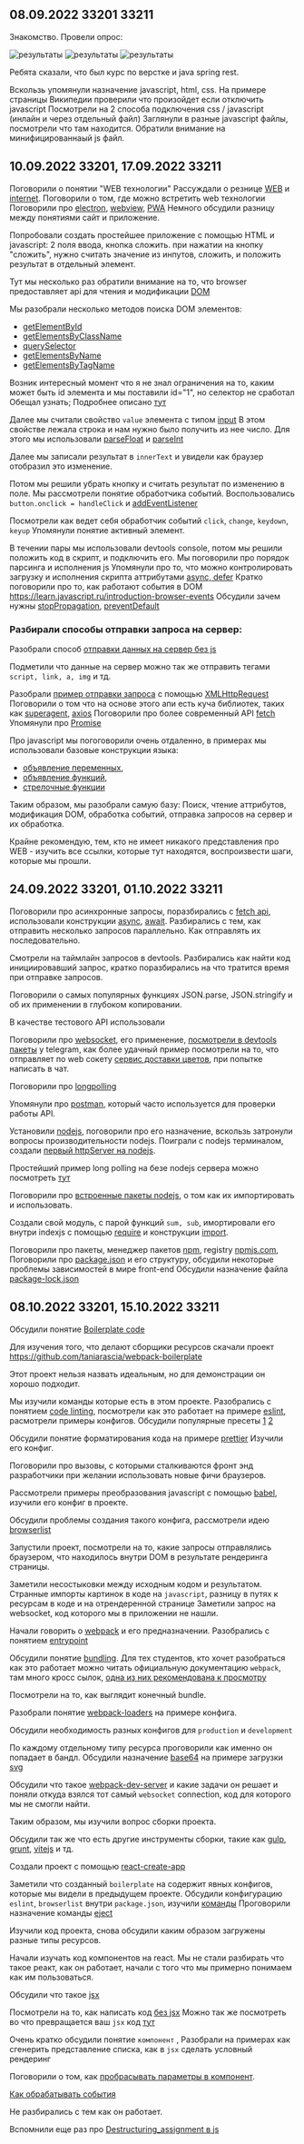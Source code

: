 ## 08.09.2022 33201 33211

Знакомство.
Провели опрос:

![результаты](./survey/1.png)
![результаты](./survey/2.png)
![результаты](./survey/3.png)

Ребята сказали, что был курс по верстке и java spring rest.

Вскользь упомянули назначение javascript, html, css.
На примере страницы Википедии проверили что произойдет если отключить javascript
Посмотрели на 2 способа подключения css / javascript (инлайн и через отдельный файл)
Заглянули в разные javascript файлы, посмотрели что там находится.
Обратили внимание на минифицированнаый js файл.


## 10.09.2022 33201, 17.09.2022 33211
Поговорили о понятии "WEB технологии"
Рассуждали о резнице [WEB](https://en.wikipedia.org/wiki/World_Wide_Web) и [internet](https://en.wikipedia.org/wiki/Internet).
Поговорили о том, где можно встретить web технологии
Поговорили про [electron](https://www.electronjs.org/), [webview](https://developer.android.com/reference/android/webkit/WebView),
[PWA](https://en.wikipedia.org/wiki/Progressive_web_app)
Немного обсудили разницу между понятиями сайт и приложение.

Попробовали создать простейшее приложение с помощью HTML и javascript: 2 поля ввода, кнопка сложить. при нажатии на кнопку "сложить", нужно считать значение из инпутов, сложить, и положить результат в отдельный элемент.

Тут мы несколько раз обратили внимание на то, что browser предоставляет api для чтения и модификации [DOM](https://developer.mozilla.org/ru/docs/Web/API/Document_Object_Model/Introduction)

Мы разобрали несколько методов поиска DOM элементов:
- [getElementById](https://developer.mozilla.org/ru/docs/Web/API/Document/getElementById)
- [getElementsByClassName](https://developer.mozilla.org/ru/docs/Web/API/Document/querySelector)
- [querySelector](https://developer.mozilla.org/ru/docs/Web/API/Document/getElementsByClassName)
- [getElementsByName](https://developer.mozilla.org/ru/docs/Web/API/Document/getElementsByName)
- [getElementsByTagName](https://developer.mozilla.org/ru/docs/Web/API/Document/getElementsByTagName)

Возник интересный момент что я не знал ограничения на то, каким может быть id элемента и мы поставили id="1", но селектор не сработал
Обещал узнать; Подробнее описано [тут](https://developer.mozilla.org/en-US/docs/Web/HTML/Global_attributes/id)

Далее мы считали свойство `value` элемента с типом [input](https://developer.mozilla.org/en-US/docs/Web/HTML/Element/input)
В этом свойстве лежала строка и нам нужно было получить из нее число. Для этого мы использовали [parseFloat](https://developer.mozilla.org/ru/docs/Web/JavaScript/Reference/Global_Objects/parseFloat) и [parseInt](https://developer.mozilla.org/ru/docs/Web/JavaScript/Reference/Global_Objects/parseInt)

Далее мы записали результат в `innerText` и увидели как браузер отобразил это изменение.

Потом мы решили убрать кнопку и считать результат по изменению в поле.
Мы рассмотрели понятие обработчика событий. 
Воспользовались `button.onclick = handleClick` и [addEventListener](https://www.w3schools.com/jsref/met_element_addeventlistener.asp)

Посмотрели как ведет себя обработчик событий `click`, `change`, `keydown`, `keyup`
Упомянули понятие активный элемент.

В течении пары мы использовали devtools console, потом мы решили положить код в скрипт, и подключить его. Мы поговорили про порядок парсинга и исполнения js
Упомянули про то, что можно контролировать загрузку и исполнения скрипта аттрибутами [async, defer](https://javascript.info/script-async-defer)
Кратко поговорили про то, как работают события в DOM https://learn.javascript.ru/introduction-browser-events
Обсудили зачем нужны [stopPropagation](https://developer.mozilla.org/ru/docs/Web/API/Event/stopPropagation), [preventDefault](https://developer.mozilla.org/ru/docs/Web/API/Event/preventDefault)

### Разбирали способы отправки запроса на сервер:

Разобрали способ [отправки данных на сервер без js](https://developer.mozilla.org/en-US/docs/Learn/Forms/Sending_and_retrieving_form_data)

Подметили что данные на сервер можно так же отправить тегами `script, link, a, img`  и тд.

Разобрали [пример отправки запроса](https://javascript.info/xmlhttprequest) с помощью [XMLHttpRequest](https://developer.mozilla.org/ru/docs/Web/API/XMLHttpRequest)
Поговорили о том что на основе этого апи есть куча библиотек, таких как [superagent](https://www.npmjs.com/package/superagent), [axios](https://github.com/axios/axios)
Поговорили про более современный API [fetch](https://developer.mozilla.org/ru/docs/Web/API/Fetch_API/Using_Fetch)
Упомянули про [Promise](https://developer.mozilla.org/en-US/docs/Web/JavaScript/Reference/Global_Objects/Promise)

Про javascript мы погоговорили очень отдаленно, в примерах мы использовали базовые конструкции языка:
- [объявление переменных](https://learn.javascript.ru/variables),
- [объявление функций](https://learn.javascript.ru/variables),
- [стрелочные функции](https://learn.javascript.ru/arrow-functions-basics)

Таким образом, мы разобрали самую базу:
Поиск, чтение аттрибутов, модификация DOM, обработка событий, отправка запросов на сервер и их обработка.

Крайне рекомендую, тем, кто не имеет никакого представления про WEB - изучить все ссылки, которые тут находятся, воспроизвести шаги, которые мы прошли.

## 24.09.2022 33201, 01.10.2022 33211

Поговорили про асинхронные запросы, поразбирались с 
[fetch api](https://developer.mozilla.org/en-US/docs/Web/API/Fetch_API), использовали конструкции [async](https://developer.mozilla.org/en-US/docs/Web/JavaScript/Reference/Statements/async_function), [await](https://developer.mozilla.org/en-US/docs/Web/JavaScript/Reference/Operators/await).
Разбирались с тем, как отправить несколько запросов параллельно. Как отправлять их последовательно. 

Смотрели на таймлайн запросов в devtools. Разбирались как найти код инициировавший запрос, кратко поразбирались на что тратится время при отправке запросов.

Поговорили о самых популярных функциях JSON.parse, JSON.stringify и об их применении в глубоком копировании.

В качестве тестового API использовали

Поговорили про [websocket](https://javascript.info/websocket), его применение, [посмотрели в devtools пакеты](https://developer.chrome.com/docs/devtools/network/) у telegram, как более удачный пример посмотрели на то, что отправляет по web сокету [сервис доставки цветов](https://spb.flowers-sib.ru), при попытке написать в чат.

Поговорили про [longpolling](https://javascript.info/long-polling)

Упомянули про [postman](https://www.postman.com/), который часто используется для проверки работы API.

Установили [nodejs](https://nodejs.org/), поговорили про его назначение, вскользь затронули вопросы производительности nodejs.
Поиграли с nodejs терминалом, создали [первый httpServer на nodejs](https://nodejs.org/en/knowledge/HTTP/servers/how-to-create-a-HTTP-server/).

Простейший пример long polling на безе nodejs сервера можно посмотреть [тут](https://github.com/stepancar-web-programming/auto-page-reload)

Поговорили про [встроенные пакеты nodejs](https://www.w3schools.com/nodejs/ref_modules.asp), о том как их импортировать и использовать.

Создали свой модуль, с парой функций `sum, sub`, имортировали его внутри indexjs c помощью [require](https://nodejs.org/en/knowledge/getting-started/what-is-require/) и конструкции [import](https://developer.mozilla.org/en-US/docs/Web/JavaScript/Reference/Statements/import).

Поговорили про пакеты, менеджер пакетов [npm](https://en.wikipedia.org/wiki/Npm_(software)), registry [npmjs.com](https://www.npmjs.com/), 
Поговорили про [package.json](https://docs.npmjs.com/cli/v8/configuring-npm/package-json) и его структуру, обсудили некоторые проблемы зависимостей в мире front-end
Обсудили назначение файла [package-lock.json](https://docs.npmjs.com/cli/v8/configuring-npm/package-lock-json)

## 08.10.2022 33201, 15.10.2022 33211

Обсудили понятие [Boilerplate code](https://en.wikipedia.org/wiki/Boilerplate_code)

Для изучения того, что делают сборщики ресурсов скачали проект https://github.com/taniarascia/webpack-boilerplate

Этот проект нельзя назвать идеальным, но для демонстрации он хорошо подходит.

Мы изучили команды которые есть в этом проекте.
Разобрались с понятием [code linting](https://en.wikipedia.org/wiki/Lint_(software)), посмотрели как это работает на примере [eslint](https://eslint.org/), расмотрели примеры конфигов. Обсудили популярные пресеты [1](https://github.com/eslint/eslint/blob/main/conf/eslint-recommended.js) [2](https://www.npmjs.com/package/eslint-config-airbnb)

Обсудили понятие форматирования кода на примере [prettier](https://prettier.io/)
Изучили его конфиг.

Поговорили про вызовы, с которыми сталкиваются фронт энд разработчики при желании использовать новые фичи браузеров.

Рассмотрели примеры преобразования javascript c помощью [babel](https://babeljs.io/), изучили его конфиг в проекте.

Обсудили проблемы создания такого конфига, рассмотрели идею [browserlist](https://github.com/browserslist/browserslist)

Запустили проект, посмотрели на то, какие запросы отправлялись браузером, что находилось внутри DOM в результате рендеринга страницы. 

Заметили несостыковки между исходным кодом и результатом.
Странные импорты картинок в коде на `javascript`, разницу в путях к ресурсам в коде и на отрендеренной странице
Заметили запрос на websocket, код которого мы в приложении не нашли.

Начали говорить о [webpack](https://webpack.js.org/) и его предназначении.
Разобрались с понятием [entrypoint](https://webpack.js.org/concepts/entry-points/)

Обсудили понятие [bundling](https://matcha.fyi/bundling-javascript/). Для тех студентов, кто хочет разобраться как это работает можно читать официальную документацию `webpack`, там много кросс сылок, [одна из них рекомендована к просмотру](https://www.youtube.com/watch?v=Gc9-7PBqOC8)

Посмотрели на то, как выглядит конечный bundle.

Разобрали понятие [webpack-loaders](https://webpack.js.org/concepts/loaders/) на примере конфига.

Обсудили необходимость разных конфигов для `production` и `development`

По каждому отдельному типу ресурса проговорили как именно он попадает в бандл.
Обсудили назначение [base64](https://en.wikipedia.org/wiki/Base64) на примере загрузки [svg](https://en.wikipedia.org/wiki/Scalable_Vector_Graphics)

Обсудили что такое [webpack-dev-server](https://webpack.js.org/configuration/dev-server/) и какие задачи он решает и поняли откуда взялся тот самый `websocket` connection, код для которого мы не смогли найти.

Таким образом, мы изучили вопрос сборки проекта.

Обсудили так же что есть другие инструменты сборки, такие как [gulp](https://gulpjs.com/), [grunt](https://gruntjs.com/), [vitejs](https://vitejs.dev/guide/why.html) и тд.

Создали проект с помощью [react-create-app](https://reactjs.org/docs/create-a-new-react-app.html)

Заметили что созданный `boilerplate` на содержит явных конфигов, которые мы видели в предыдущем проекте.
Обсудили конфигурацию `eslint`, `browserlist` внутри `package.json`, изучили [команды](https://create-react-app.dev/docs/available-scripts)
Проговорили назначение команды [eject](https://create-react-app.dev/docs/available-scripts/#npm-run-eject)

Изучили код проекта, снова обсудили каким образом загружены разные типы ресурсов.

Начали изучать код компонентов на react.
Мы не стали разбирать что такое реакт, как он работает, начали с того что мы примерно понимаем как им пользоваться.

Обсудили что такое [jsx](https://reactjs.org/docs/introducing-jsx.html)

Посмотрели на то, как написать код [без jsx](https://reactjs.org/docs/introducing-jsx.html#jsx-represents-objects)
Можно так же посмотреть во что превращается ваш `jsx` код [тут](https://infoheap.com/online-react-jsx-to-javascript/)

Очень кратко обсудили понятие `компонент` ,
Разобрали на примерах как сгенерить представление списка, как в `jsx` сделать условный рендеринг

Поговорили о том, как [пробрасывать параметры в компонент](https://reactjs.org/docs/components-and-props.html).

[Как обрабатывать события](https://reactjs.org/docs/handling-events.html)

Не разбирались с тем как он работает.

Вспомнили еще раз про [Destructuring_assignment в js](https://developer.mozilla.org/en-US/docs/Web/JavaScript/Reference/Operators/Destructuring_assignment)